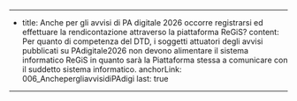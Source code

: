 ---
  - title: Anche per gli avvisi di PA digitale 2026 occorre registrarsi ed effettuare la rendicontazione attraverso la piattaforma ReGiS?
    content: Per quanto di competenza del DTD, i soggetti attuatori degli avvisi pubblicati su PAdigitale2026 non devono alimentare il sistema informatico ReGiS in quanto sarà la Piattaforma stessa a comunicare con il suddetto sistema informatico.
    anchorLink: 006_AnchepergliavvisidiPAdigi
    last: true
---